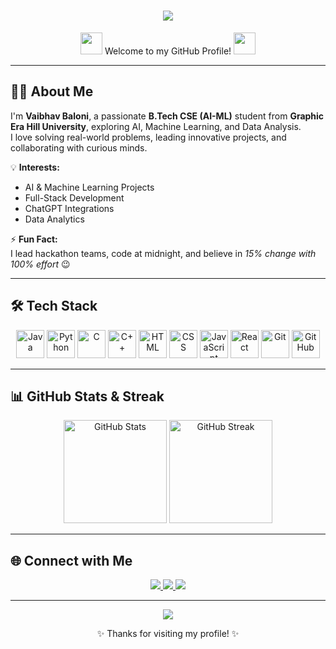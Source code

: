 <h1 align="center">
  <a href="https://git.io/typing-svg">
    <img src="https://readme-typing-svg.herokuapp.com?font=Fira+Code&weight=500&size=28&pause=1000&color=00C2FF&center=true&vCenter=true&width=500&lines=Hey+There!+👋;I'm+Vaibhav+Baloni;Aspiring+Engineer+%7C+AI+%26+ML+Enthusiast;Turning+Ideas+into+Code+🚀">
  </a>
</h1>

<p align="center">
  <img src="https://media.giphy.com/media/hvRJCLFzcasrR4ia7z/giphy.gif" width="35"> 
  Welcome to my GitHub Profile! 
  <img src="https://media.giphy.com/media/hvRJCLFzcasrR4ia7z/giphy.gif" width="35">
</p>

---

## 👨‍💻 About Me

I'm **Vaibhav Baloni**, a passionate **B.Tech CSE (AI-ML)** student from **Graphic Era Hill University**, exploring AI, Machine Learning, and Data Analysis.  
I love solving real-world problems, leading innovative projects, and collaborating with curious minds.

💡 **Interests:**  
- AI & Machine Learning Projects  
- Full-Stack Development  
- ChatGPT Integrations  
- Data Analytics  

⚡ **Fun Fact:**  
I lead hackathon teams, code at midnight, and believe in *15% change with 100% effort* 😉

---

## 🛠 Tech Stack

<p align="center">
  <img src="https://cdn.jsdelivr.net/gh/devicons/devicon/icons/java/java-original.svg" width="45" height="45" alt="Java"/>
  <img src="https://cdn.jsdelivr.net/gh/devicons/devicon/icons/python/python-original.svg" width="45" height="45" alt="Python"/>
  <img src="https://cdn.jsdelivr.net/gh/devicons/devicon/icons/c/c-original.svg" width="45" height="45" alt="C"/>
  <img src="https://cdn.jsdelivr.net/gh/devicons/devicon/icons/cplusplus/cplusplus-original.svg" width="45" height="45" alt="C++"/>
  <img src="https://cdn.jsdelivr.net/gh/devicons/devicon/icons/html5/html5-original.svg" width="45" height="45" alt="HTML"/>
  <img src="https://cdn.jsdelivr.net/gh/devicons/devicon/icons/css3/css3-original.svg" width="45" height="45" alt="CSS"/>
  <img src="https://cdn.jsdelivr.net/gh/devicons/devicon/icons/javascript/javascript-original.svg" width="45" height="45" alt="JavaScript"/>
  <img src="https://cdn.jsdelivr.net/gh/devicons/devicon/icons/react/react-original.svg" width="45" height="45" alt="React"/>
  <img src="https://cdn.jsdelivr.net/gh/devicons/devicon/icons/git/git-original.svg" width="45" height="45" alt="Git"/>
  <img src="https://cdn.jsdelivr.net/gh/devicons/devicon/icons/github/github-original.svg" width="45" height="45" alt="GitHub"/>
</p>

---

## 📊 GitHub Stats & Streak

<p align="center">
  <img src="https://github-readme-stats.vercel.app/api?username=Vaibhavbaloni&show_icons=true&theme=tokyonight" alt="GitHub Stats" height="165"/>
  <img src="https://github-readme-streak-stats.herokuapp.com/?user=Vaibhavbaloni&theme=tokyonight" alt="GitHub Streak" height="165"/>
</p>

---

## 🌐 Connect with Me

<p align="center">
  <a href="https://linkedin.com/in/your-linkedin-id">
    <img src="https://img.shields.io/badge/-LinkedIn-0077B5?style=for-the-badge&logo=linkedin&logoColor=white">
  </a>
  <a href="https://github.com/Vaibhavbaloni">
    <img src="https://img.shields.io/badge/-GitHub-181717?style=for-the-badge&logo=github&logoColor=white">
  </a>
  <a href="mailto:vaibhavbaloni07@gmail.com">
    <img src="https://img.shields.io/badge/-Email-D14836?style=for-the-badge&logo=gmail&logoColor=white">
  </a>
</p>

---

<p align="center">
  <img src="https://readme-typing-svg.herokuapp.com?font=Fira+Code&size=20&pause=1000&color=00FFB3&center=true&vCenter=true&width=440&lines=Stay+Curious+%E2%9C%A8;Stay+Consistent+%F0%9F%9A%80;Code.+Learn.+Repeat.">
</p>

<p align="center">✨ Thanks for visiting my profile! ✨</p>
